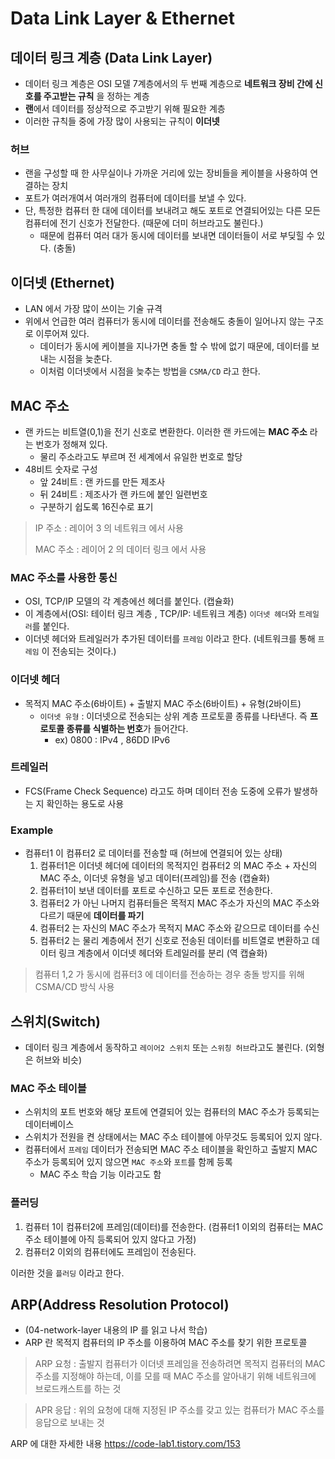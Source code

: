 # Data Link Layer & Ethernet

## 데이터 링크 계층 (Data Link Layer)
- 데이터 링크 계층은 OSI 모델 7계층에서의 두 번째 계층으로 **네트워크 장비 간에 신호를 주고받는 규칙** 을 정하는 계층
- **랜**에서 데이터를 정상적으로 주고받기 위해 필요한 계층
- 이러한 규칙들 중에 가장 많이 사용되는 규칙이 **이더넷**

### 허브
- 랜을 구성할 때 한 사무실이나 가까운 거리에 있는 장비들을 케이블을 사용하여 연결하는 장치
- 포트가 여러개여서 여러개의 컴퓨터에 데이터를 보낼 수 있다.
- 단, 특정한 컴퓨터 한 대에 데이터를 보내려고 해도 포트로 연결되어있는 다른 모든 컴퓨터에 전기 신호가 전달한다. (때문에 더미 허브라고도 불린다.)
  - 때문에 컴퓨터 여러 대가 동시에 데이터를 보내면 데이터들이 서로 부딪힐 수 있다. (충돌)

## 이더넷 (Ethernet)
- LAN 에서 가장 많이 쓰이는 기술 규격
- 위에서 언급한 여러 컴퓨터가 동시에 데이터를 전송해도 충돌이 일어나지 않는 구조로 이루어져 있다.
  - 데이터가 동시에 케이블을 지나가면 충돌 할 수 밖에 없기 때문에, 데이터를 보내는 시점을 늦춘다.
  - 이처럼 이더넷에서 시점을 늦추는 방법을 `CSMA/CD` 라고 한다. 

## MAC 주소
- 랜 카드는 비트열(0,1)을 전기 신호로 변환한다. 이러한 랜 카드에는 **MAC 주소** 라는 번호가 정해져 있다.
  - 물리 주소라고도 부르며 전 세계에서 유일한 번호로 할당
- 48비트 숫자로 구성
  - 앞 24비트 : 랜 카드를 만든 제조사
  - 뒤 24비트 : 제조사가 랜 카드에 붙인 일련번호
  - 구분하기 쉽도록 16진수로 표기
> IP 주소 : 레이어 3 의 네트워크 에서 사용
> 
> MAC 주소 : 레이어 2 의 데이터 링크 에서 사용

### MAC 주소를 사용한 통신
- OSI, TCP/IP 모델의 각 계층에선 헤더를 붙인다. (캡슐화)
- 이 계층에서(OSI: 테이터 링크 계층 , TCP/IP: 네트워크 계층) `이더넷 헤더`와 `트레일러`를 붙인다.
- 이더넷 헤더와 트레일러가 추가된 데이터를 `프레임` 이라고 한다. (네트워크를 통해 `프레임` 이 전송되는 것이다.)

### 이더넷 헤더
- 목적지 MAC 주소(6바이트) + 출발지 MAC 주소(6바이트) + 유형(2바이트)
  - `이더넷 유형` : 이더넷으로 전송되는 상위 계층 프로토콜 종류를 나타낸다. 즉 **프로토콜 종류를 식별하는 번호**가 들어간다.
    - ex) 0800 : IPv4 , 86DD IPv6

### 트레일러
- FCS(Frame Check Sequence) 라고도 하며 데이터 전송 도중에 오류가 발생하는 지 확인하는 용도로 사용

### Example
- 컴퓨터1 이 컴퓨터2 로 데이터를 전송할 때 (허브에 연결되어 있는 상태)
    1. 컴퓨터1은 이더넷 헤더에 데이터의 목적지인 컴퓨터2 의 MAC 주소 + 자신의 MAC 주소, 이더넷 유형을 넣고 데이터(프레임)를 전송 (캡슐화)
    2. 컴퓨터1이 보낸 데이터를 포트로 수신하고 모든 포트로 전송한다.
    3. 컴퓨터2 가 아닌 나머지 컴퓨터들은 목적지 MAC 주소가 자신의 MAC 주소와 다르기 때문에 **데이터를 파기**
    4. 컴퓨터2 는 자신의 MAC 주소가 목적지 MAC 주소와 같으므로 데이터를 수신
    5. 컴퓨터2 는 물리 계층에서 전기 신호로 전송된 데이터를 비트열로 변환하고 데이터 링크 계층에서 이더넷 헤더와 트레일러를 분리 (역 캡슐화)
> 컴퓨터 1,2 가 동시에 컴퓨터3 에 데이터를 전송하는 경우 충돌 방지를 위해 CSMA/CD 방식 사용


## 스위치(Switch)
- 데이터 링크 계층에서 동작하고 `레이어2 스위치` 또는 `스위칭 허브`라고도 불린다. (외형은 허브와 비슷)

### MAC 주소 테이블
- 스위치의 포트 번호와 해당 포트에 연결되어 있는 컴퓨터의 MAC 주소가 등록되는 데이터베이스
- 스위치가 전원을 켠 상태에서는 MAC 주소 테이블에 아무것도 등록되어 있지 않다.
- 컴퓨터에서 `프레임` 데이터가 전송되면 MAC 주소 테이블을 확인하고 출발지 MAC 주소가 등록되어 있지 않으면 `MAC 주소`와 `포트`를 함께 등록
  - MAC 주소 학습 기능 이라고도 함

### 플러딩
 1. 컴퓨터 1이 컴퓨터2에 프레임(데이터)를 전송한다. (컴퓨터1 이외의 컴퓨터는 MAC 주소 테이블에 아직 등록되어 있지 않다고 가정)
 2. 컴퓨터2 이외의 컴퓨터에도 프레임이 전송된다.

이러한 것을 `플러딩` 이라고 한다.


## ARP(Address Resolution Protocol)
- (04-network-layer 내용의 IP 를 읽고 나서 학습)
- ARP 란 목적지 컴퓨터의 IP 주소를 이용하여 MAC 주소를 찾기 위한 프로토콜
> ARP 요청 : 출발지 컴퓨터가 이더넷 프레임을 전송하려면 목적지 컴퓨터의 MAC 주소를 지정해야 하는데, 이를 모를 때 MAC 주소를 알아내기 위해 네트워크에 브로드캐스트를 하는 것

> APR 응답 : 위의 요청에 대해 지정된 IP 주소를 갖고 있는 컴퓨터가 MAC 주소를 응답으로 보내는 것

ARP 에 대한 자세한 내용 https://code-lab1.tistory.com/153